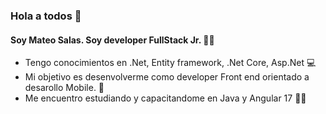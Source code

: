 ### Hola a todos 👋
#### Soy Mateo Salas. Soy developer FullStack Jr. :technologist:
- Tengo conocimientos en .Net, Entity framework, .Net Core, Asp.Net :computer:
- Mi objetivo es desenvolverme como developer Front end orientado a desarollo Mobile. :iphone:
- Me encuentro estudiando y capacitandome en Java y Angular 17 🧑‍🎓
<!--
**Mateosalas07/Mateosalas07** is a ✨ _special_ ✨ repository because its `README.md` (this file) appears on your GitHub profile.

Here are some ideas to get you started:

- 🔭 I’m currently working on ...
- 🌱 I’m currently learning ...
- 👯 I’m looking to collaborate on ...
- 🤔 I’m looking for help with ...
- 💬 Ask me about ...
- 📫 How to reach me: ...
- 😄 Pronouns: ...
- ⚡ Fun fact: ...
-->
